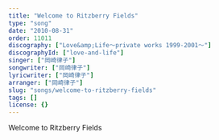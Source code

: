 ```yaml
---
title: "Welcome to Ritzberry Fields"
type: "song"
date: "2010-08-31"
order: 11011
discography: ["Love&amp;Life〜private works 1999-2001〜"]
discographyId: ["love-and-life"]
singer: ["岡崎律子"]
songwriter: ["岡崎律子"]
lyricwriter: ["岡崎律子"]
arranger: ["岡崎律子"]
slug: "songs/welcome-to-ritzberry-fields"
tags: []
license: {}
---
```


Welcome to Ritzberry Fields
